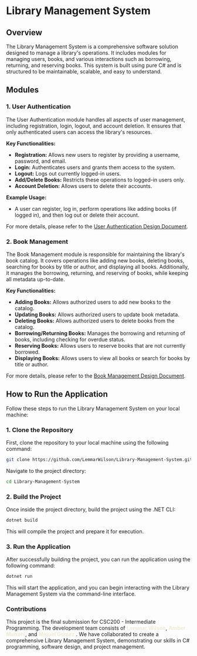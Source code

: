 # Library Management System

## Overview
The Library Management System is a comprehensive software solution designed to manage a library's operations. It includes modules for managing users, books, and various interactions such as borrowing, returning, and reserving books. This system is built using pure C# and is structured to be maintainable, scalable, and easy to understand.

## Modules

### 1. User Authentication
The User Authentication module handles all aspects of user management, including registration, login, logout, and account deletion. It ensures that only authenticated users can access the library's resources.

**Key Functionalities:**
- **Registration:** Allows new users to register by providing a username, password, and email.
- **Login:** Authenticates users and grants them access to the system.
- **Logout:** Logs out currently logged-in users.
- **Add/Delete Books:** Restricts these operations to logged-in users only.
- **Account Deletion:** Allows users to delete their accounts.

**Example Usage:**
- A user can register, log in, perform operations like adding books (if logged in), and then log out or delete their account.

For more details, please refer to the [User Authentication Design Document](./DesignDoc/UserAuthentication.md).

### 2. Book Management
The Book Management module is responsible for maintaining the library's book catalog. It covers operations like adding new books, deleting books, searching for books by title or author, and displaying all books. Additionally, it manages the borrowing, returning, and reserving of books, while keeping all metadata up-to-date.

**Key Functionalities:**
- **Adding Books:** Allows authorized users to add new books to the catalog.
- **Updating Books:** Allows authorized users to update book metadata.
- **Deleting Books:** Allows authorized users to delete books from the catalog.
- **Borrowing/Returning Books:** Manages the borrowing and returning of books, including checking for overdue status.
- **Reserving Books:** Allows users to reserve books that are not currently borrowed.
- **Displaying Books:** Allows users to view all books or search for books by title or author.

For more details, please refer to the [Book Management Design Document](./DesignDoc/BookManagement.md).

## How to Run the Application

Follow these steps to run the Library Management System on your local machine:

### 1. Clone the Repository

First, clone the repository to your local machine using the following command:

```bash
git clone https://github.com/LemmarWilson/Library-Management-System.git
```

Navigate to the project directory:

```bash
cd Library-Management-System
```

### 2. Build the Project

Once inside the project directory, build the project using the .NET CLI:

```bash
dotnet build
```

This will compile the project and prepare it for execution.

### 3. Run the Application

After successfully building the project, you can run the application using the following command:

```bash
dotnet run
```

This will start the application, and you can begin interacting with the Library Management System via the command-line interface.

### Contributions
This project is the final submission for CSC200 - Intermediate Programming. The development team consists of <span style="color:#F0EAD6;">**Lemmar Wilson**</span>, <span style="color:#F0EAD6;">**Amber Mattoni**</span>, and <span style="color:#F0EAD6;">**Miguel Gomez**</span>
. We have collaborated to create a comprehensive Library Management System, demonstrating our skills in C# programming, software design, and project management.
